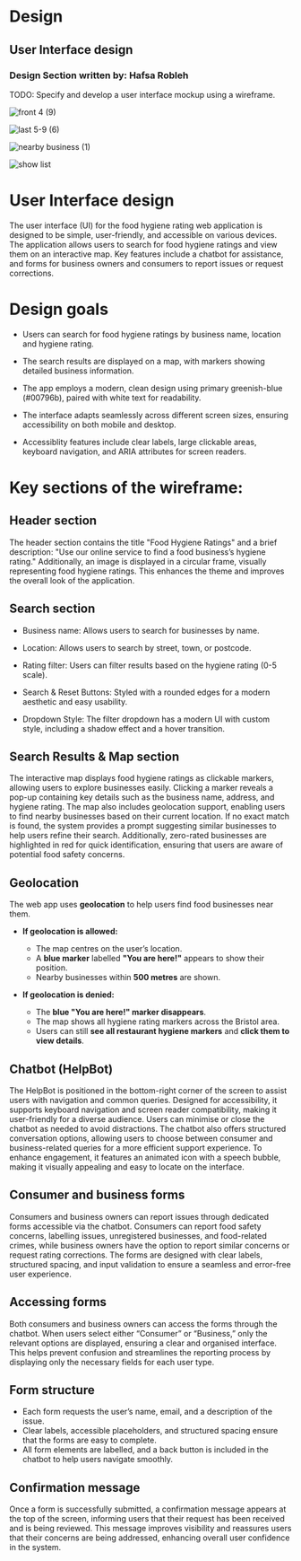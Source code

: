 # Design

## User Interface design
### Design Section written by: Hafsa Robleh
TODO: Specify and develop a user interface mockup using a wireframe.


![front 4  (9)](https://github.com/user-attachments/assets/fa611194-2337-4d8d-9d8e-a5b75f53dea4)


![last 5-9 (6)](https://github.com/user-attachments/assets/22e5ff64-8bcf-4f0f-8fdf-9e84cf4f0bcd)



![nearby business (1)](https://github.com/user-attachments/assets/66470052-27e1-48ec-acb8-ae07c2557ef3)



![show list ](https://github.com/user-attachments/assets/fc4ed92d-ba64-4978-a84d-8ad07d97831b)



# User Interface design 

The user interface (UI) for the food hygiene rating web application is designed to be simple, user-friendly, and accessible on various devices. The application allows users to search for food hygiene ratings and view them on an interactive map. Key features include a chatbot for assistance, and forms for business owners and consumers to report issues or request corrections.  

 

# Design goals 

- Users can search for food hygiene ratings by business name, location and hygiene rating. 

- The search results are displayed on a map, with markers showing detailed business information.   

 
- The app employs a modern, clean design using primary greenish-blue (#00796b), paired with white text for readability. 

 
- The interface adapts seamlessly across different screen sizes, ensuring accessibility on both mobile and desktop.
 
  
- Accessiblity features include clear labels, large clickable areas, keyboard navigation, and ARIA attributes for screen readers. 

 
# Key sections of the wireframe:  

## Header section 
The header section contains the title "Food Hygiene Ratings" and a brief description: "Use our online service to find a food business’s hygiene rating."
Additionally, an image is displayed in a circular frame, visually representing food hygiene ratings. This enhances the theme and improves the overall look of the application.
 

## Search section  

- Business name: Allows users to search for businesses by name. 

- Location: Allows users to search by street, town, or postcode. 

- Rating filter: Users can filter results based on the hygiene rating (0-5 scale).

- Search & Reset Buttons: Styled with a rounded edges for a modern aesthetic and easy 
  usability.  

- Dropdown Style: The filter dropdown has a modern UI with custom style, including a 
  shadow effect and a hover transition.

## Search Results & Map section 

The interactive map displays food hygiene ratings as clickable markers, allowing users to explore businesses easily. Clicking a marker reveals a pop-up containing key details such as the business name, address, and hygiene rating. The map also includes geolocation support, enabling users to find nearby businesses based on their current location. If no exact match is found, the system provides a prompt suggesting similar businesses to help users refine their search. Additionally, zero-rated businesses are highlighted in red for quick identification, ensuring that users are aware of potential food safety concerns.



## Geolocation   
The web app uses **geolocation** to help users find food businesses near them.  

- **If geolocation is allowed:**  
  - The map centres on the user’s location.  
  - A **blue marker** labelled **"You are here!"** appears to show their position.  
  - Nearby businesses within **500 metres** are shown.  

- **If geolocation is denied:**   
  - The **blue "You are here!" marker disappears**.
  - The map shows all hygiene rating markers across the Bristol area.
  - Users can still **see all restaurant hygiene markers** and **click them to 
    view details**.
    

## Chatbot (HelpBot)  
The HelpBot is positioned in the bottom-right corner of the screen to assist users with navigation and common queries. Designed for accessibility, it supports keyboard navigation and screen reader compatibility, making it user-friendly for a diverse audience. Users can minimise or close the chatbot as needed to avoid distractions.
The chatbot also offers structured conversation options, allowing users to choose between consumer and business-related queries for a more efficient support experience. To enhance engagement, it features an animated icon with a speech bubble, making it visually appealing and easy to locate on the interface.

  
## Consumer and business forms  
Consumers and business owners can report issues through dedicated forms accessible via the chatbot. Consumers can report food safety concerns, labelling issues, unregistered businesses, and food-related crimes, while business owners have the option to report similar concerns or request rating corrections. The forms are designed with clear labels, structured spacing, and input validation to ensure a seamless and error-free user experience.



## Accessing forms 
Both consumers and business owners can access the forms through the chatbot. When users select either “Consumer” or “Business,” only the relevant options are displayed, ensuring a clear and organised interface. This helps prevent confusion and streamlines the reporting process by displaying only the necessary fields for each user type.


## Form structure  

- Each form requests the user’s name, email, and a description of the issue.
- Clear labels, accessible placeholders, and structured spacing ensure that the forms are easy to complete.
- All form elements are labelled, and a back button is included in the chatbot to help users navigate smoothly.

 

## Confirmation message  

Once a form is successfully submitted, a confirmation message appears at the top of the screen, informing users that their request has been received and is being reviewed. This message improves visibility and reassures users that their concerns are being addressed, enhancing overall user confidence in the system.





